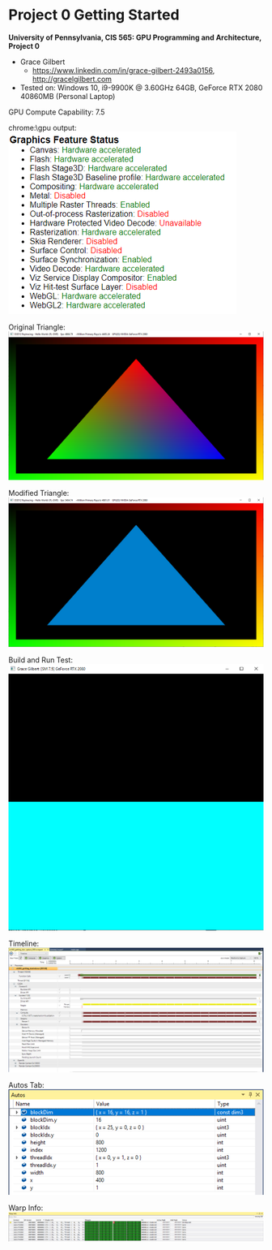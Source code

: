 Project 0 Getting Started
====================

**University of Pennsylvania, CIS 565: GPU Programming and Architecture, Project 0**

* Grace Gilbert
  * https://www.linkedin.com/in/grace-gilbert-2493a0156, http://gracelgilbert.com
* Tested on: Windows 10, i9-9900K @ 3.60GHz 64GB, GeForce RTX 2080 40860MB (Personal Laptop)

GPU Compute Capability: 7.5

chrome:\\gpu output:
![](images/Capture.PNG)

Original Triangle:
![](images/Triangle1.PNG)

Modified Triangle:
![](images/ModifiedTriangle.PNG)

Build and Run Test:
![](images/buildTest.PNG)

Timeline:
![](images/Timeline.PNG)

Autos Tab:
![](images/Autos.PNG)

Warp Info:
![](images/WarpInfo.PNG)

